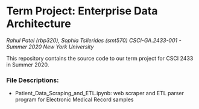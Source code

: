 # Term Project: Enterprise Data Architecture
*Rahul Patel (rbp320), Sophia Tsilerides (smt570)*
*CSCI-GA.2433-001 - Summer 2020*
*New York University*


This repository contains the source code to our term project for CSCI 2433 in Summer 2020. 

### File Descriptions: 
- Patient_Data_Scraping_and_ETL.ipynb: web scraper and ETL parser program for Electronic Medical Record samples
